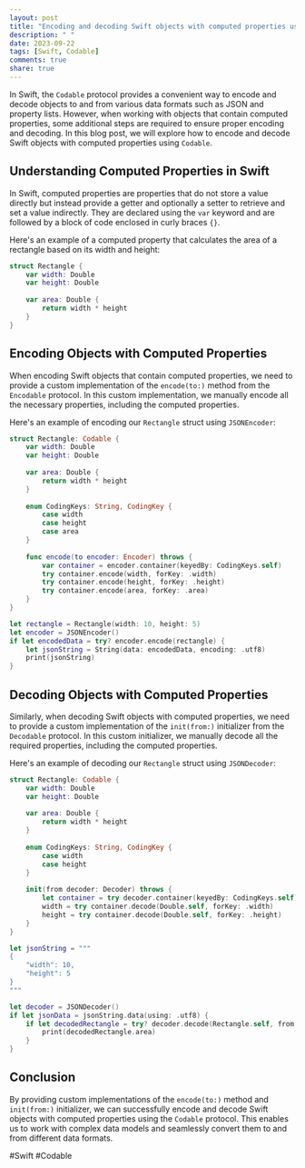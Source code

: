 ```yaml
---
layout: post
title: "Encoding and decoding Swift objects with computed properties using Codable"
description: " "
date: 2023-09-22
tags: [Swift, Codable]
comments: true
share: true
---
```


In Swift, the `Codable` protocol provides a convenient way to encode and decode objects to and from various data formats such as JSON and property lists. However, when working with objects that contain computed properties, some additional steps are required to ensure proper encoding and decoding. In this blog post, we will explore how to encode and decode Swift objects with computed properties using `Codable`.

## Understanding Computed Properties in Swift

In Swift, computed properties are properties that do not store a value directly but instead provide a getter and optionally a setter to retrieve and set a value indirectly. They are declared using the `var` keyword and are followed by a block of code enclosed in curly braces `{}`.

Here's an example of a computed property that calculates the area of a rectangle based on its width and height:

```swift
struct Rectangle {
    var width: Double
    var height: Double
    
    var area: Double {
        return width * height
    }
}
```

## Encoding Objects with Computed Properties

When encoding Swift objects that contain computed properties, we need to provide a custom implementation of the `encode(to:)` method from the `Encodable` protocol. In this custom implementation, we manually encode all the necessary properties, including the computed properties.

Here's an example of encoding our `Rectangle` struct using `JSONEncoder`:

```swift
struct Rectangle: Codable {
    var width: Double
    var height: Double
    
    var area: Double {
        return width * height
    }
    
    enum CodingKeys: String, CodingKey {
        case width
        case height
        case area
    }
    
    func encode(to encoder: Encoder) throws {
        var container = encoder.container(keyedBy: CodingKeys.self)
        try container.encode(width, forKey: .width)
        try container.encode(height, forKey: .height)
        try container.encode(area, forKey: .area)
    }
}

let rectangle = Rectangle(width: 10, height: 5)
let encoder = JSONEncoder()
if let encodedData = try? encoder.encode(rectangle) {
    let jsonString = String(data: encodedData, encoding: .utf8)
    print(jsonString)
}
```

## Decoding Objects with Computed Properties

Similarly, when decoding Swift objects with computed properties, we need to provide a custom implementation of the `init(from:)` initializer from the `Decodable` protocol. In this custom initializer, we manually decode all the required properties, including the computed properties.

Here's an example of decoding our `Rectangle` struct using `JSONDecoder`:

```swift
struct Rectangle: Codable {
    var width: Double
    var height: Double
    
    var area: Double {
        return width * height
    }
    
    enum CodingKeys: String, CodingKey {
        case width
        case height
    }
    
    init(from decoder: Decoder) throws {
        let container = try decoder.container(keyedBy: CodingKeys.self)
        width = try container.decode(Double.self, forKey: .width)
        height = try container.decode(Double.self, forKey: .height)
    }
}

let jsonString = """
{
    "width": 10,
    "height": 5
}
"""

let decoder = JSONDecoder()
if let jsonData = jsonString.data(using: .utf8) {
    if let decodedRectangle = try? decoder.decode(Rectangle.self, from: jsonData) {
        print(decodedRectangle.area)
    }
}
```

## Conclusion

By providing custom implementations of the `encode(to:)` method and `init(from:)` initializer, we can successfully encode and decode Swift objects with computed properties using the `Codable` protocol. This enables us to work with complex data models and seamlessly convert them to and from different data formats. 

#Swift #Codable